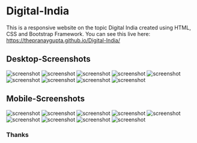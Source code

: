 # Digital-India
This is a responsive website on the topic Digital India created using HTML, CSS and Bootstrap Framework.
You can see this live here: https://thepranaygupta.github.io/Digital-India/

## Desktop-Screenshots
![screenshot](screenshots/1.png)
![screenshot](screenshots/2.png)
![screenshot](screenshots/3.png)
![screenshot](screenshots/4.png)
![screenshot](screenshots/5.png)
![screenshot](screenshots/6.png)
![screenshot](screenshots/7.png)
![screenshot](screenshots/8.png)
![screenshot](screenshots/9.png)

## Mobile-Screenshots
![screenshot](screenshots/a.png)
![screenshot](screenshots/b.png)
![screenshot](screenshots/c.png)
![screenshot](screenshots/d.png)
![screenshot](screenshots/e.png)
![screenshot](screenshots/f.png)
![screenshot](screenshots/g.png)
![screenshot](screenshots/h.png)
![screenshot](screenshots/i.png)

### Thanks

